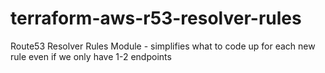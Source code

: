 # terraform-aws-r53-resolver-rules
Route53 Resolver Rules Module - simplifies what to code up for each new rule even if we only have 1-2 endpoints
